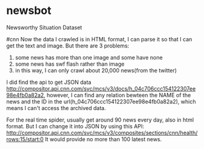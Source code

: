 # newsbot
Newsworthy Situation Dataset

#cnn
Now the data I crawled is in HTML format, I can parse it so that I can get the text and image. But there are 3 problems:

1. some news has more than one image and some have none 
2. some news has swf flash rather than image
3. in this way, I can only crawl about 20,000 news(from the twitter)

I did find the api to get JSON data http://compositor.api.cnn.com/svc/mcs/v3/docs/h_04c706ccc154122307ee98e4fb0a82a2, however, I can find any relation bewteen the NAME of the news and the ID in the url(h_04c706ccc154122307ee98e4fb0a82a2), which means I can't access the archived data.

For the real time spider, usually get around 90 news every day, also in html format. But I can change it into JSON by using this API:
http://compositor.api.cnn.com/svc/mcs/v3/composites/sections/cnn/health/rows:15/start:0 It would provide no more than 100 latest news.





